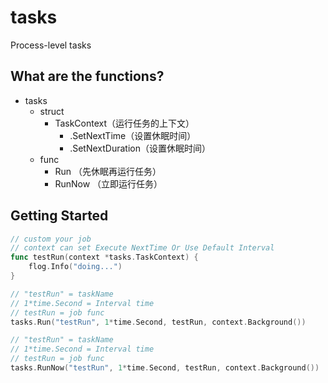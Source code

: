 # tasks
Process-level tasks

## What are the functions?
* tasks
    * struct
        * TaskContext（运行任务的上下文）
            * .SetNextTime（设置休眠时间）
            * .SetNextDuration（设置休眠时间）
    * func
        * Run （先休眠再运行任务）
        * RunNow （立即运行任务）

## Getting Started
```go
// custom your job
// context can set Execute NextTime Or Use Default Interval
func testRun(context *tasks.TaskContext) {
	flog.Info("doing...")
}

// "testRun" = taskName
// 1*time.Second = Interval time
// testRun = job func
tasks.Run("testRun", 1*time.Second, testRun, context.Background())

// "testRun" = taskName
// 1*time.Second = Interval time
// testRun = job func
tasks.RunNow("testRun", 1*time.Second, testRun, context.Background())
```